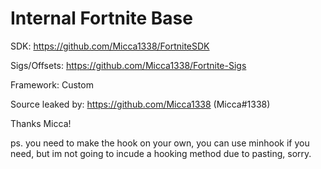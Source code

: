 # Internal Fortnite Base

SDK: https://github.com/Micca1338/FortniteSDK

Sigs/Offsets: https://github.com/Micca1338/Fortnite-Sigs

Framework: Custom

Source leaked by: https://github.com/Micca1338 (Micca#1338)

Thanks Micca!

ps. you need to make the hook on your own, you can use minhook if you need, but im not going to incude a hooking method due to pasting, sorry.
